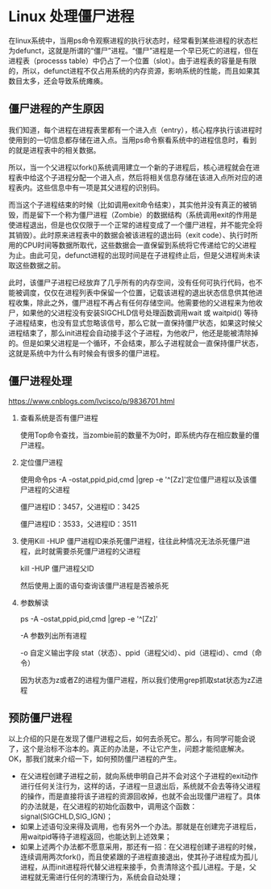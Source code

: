 # Linux 处理僵尸进程

在linux系统中，当用ps命令观察进程的执行状态时，经常看到某些进程的状态栏为defunct，这就是所谓的“僵尸”进程。“僵尸”进程是一个早已死亡的进程，但在进程表（processs table）中仍占了一个位置（slot）。由于进程表的容量是有限的，所以，defunct进程不仅占用系统的内存资源，影响系统的性能，而且如果其数目太多，还会导致系统瘫痪。

## **僵尸进程的产生原因**

我们知道，每个进程在进程表里都有一个进入点（entry），核心程序执行该进程时使用到的一切信息都存储在进入点。当用ps命令察看系统中的进程信息时，看到的就是进程表中的相关数据。

所以，当一个父进程以fork()系统调用建立一个新的子进程后，核心进程就会在进程表中给这个子进程分配一个进入点，然后将相关信息存储在该进入点所对应的进程表内。这些信息中有一项是其父进程的识别码。

而当这个子进程结束的时候（比如调用exit命令结束），其实他并没有真正的被销毁，而是留下一个称为僵尸进程（Zombie）的数据结构（系统调用exit的作用是使进程退出，但是也仅仅限于一个正常的进程变成了一个僵尸进程，并不能完全将其销毁）。此时原来进程表中的数据会被该进程的退出码（exit code）、执行时所用的CPU时间等数据所取代，这些数据会一直保留到系统将它传递给它的父进程为止。由此可见，defunct进程的出现时间是在子进程终止后，但是父进程尚未读取这些数据之前。

此时，该僵尸子进程已经放弃了几乎所有的内存空间，没有任何可执行代码，也不能被调度，仅仅在进程列表中保留一个位置，记载该进程的退出状态信息供其他进程收集，除此之外，僵尸进程不再占有任何存储空间。他需要他的父进程来为他收尸，如果他的父进程没有安装SIGCHLD信号处理函数调用wait 或 waitpid() 等待子进程结束，也没有显式忽略该信号，那么它就一直保持僵尸状态，如果这时候父进程结束了，那么init进程会自动接手这个子进程，为他收尸，他还是能被清除掉的。但是如果父进程是一个循环，不会结束，那么子进程就会一直保持僵尸状态，这就是系统中为什么有时候会有很多的僵尸进程。



## 僵尸进程处理

https://www.cnblogs.com/lvcisco/p/9836701.html

1. 查看系统是否有僵尸进程

   使用Top命令查找，当zombie前的数量不为0时，即系统内存在相应数量的僵尸进程。

2. 定位僵尸进程

   使用命令ps -A -ostat,ppid,pid,cmd |grep -e '^[Zz]'定位僵尸进程以及该僵尸进程的父进程

   僵尸进程ID：3457，父进程ID：3425

   僵尸进程ID：3533，父进程ID：3511

3. 使用Kill -HUP 僵尸进程ID来杀死僵尸进程，往往此种情况无法杀死僵尸进程，此时就需要杀死僵尸进程的父进程

   kill -HUP 僵尸进程父ID

   然后使用上面的语句查询该僵尸进程是否被杀死

4. 参数解读

   ps -A -ostat,ppid,pid,cmd |grep -e '^[Zz]'

   -A 参数列出所有进程

   -o 自定义输出字段 stat（状态）、ppid（进程父id）、pid（进程id）、cmd（命令）

   因为状态为z或者Z的进程为僵尸进程，所以我们使用grep抓取stat状态为zZ进程



## 预防僵尸进程

以上介绍的只是在发现了僵尸进程之后，如何去杀死它。那么，有同学可能会说了，这个是治标不治本的。真正的办法是，不让它产生，问题才能彻底解决。OK，那我们就来介绍一下，如何预防僵尸进程的产生。

- 在父进程创建子进程之前，就向系统申明自己并不会对这个子进程的exit动作进行任何关注行为，这样的话，子进程一旦退出后，系统就不会去等待父进程的操作，而是直接将该子进程的资源回收掉，也就不会出现僵尸进程了。具体的办法就是，在父进程的初始化函数中，调用这个函数：signal(SIGCHLD,SIG_IGN)；
- 如果上述语句没来得及调用，也有另外一个办法。那就是在创建完子进程后，用waitpid等待子进程返回，也能达到上述效果；
- 如果上述两个办法都不愿意采用，那还有一招：在父进程创建子进程的时候，连续调用两次fork()，而且使紧跟的子进程直接退出，使其孙子进程成为孤儿进程，从而init进程将代替父进程来接手，负责清除这个孤儿进程。于是，父进程就无需进行任何的清理行为，系统会自动处理；